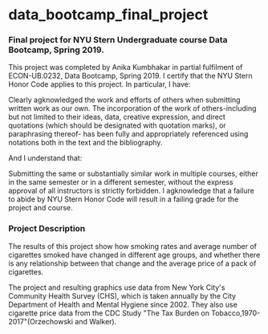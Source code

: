 # data_bootcamp_final_project
### Final project for NYU Stern Undergraduate course Data Bootcamp, Spring 2019. 

This project was completed by Anika Kumbhakar in partial fulfilment of ECON-UB.0232, Data Bootcamp, Spring 2019. I certify that the NYU Stern Honor Code applies to this project.
In particular, I have: 

Clearly agknowledged the work and efforts of others when submitting written work as our own. The incorporation of the work of others-including but not limited to their ideas, data, creative expression, and direct quotations (which should be designated with quotation marks), or paraphrasing thereof- has been fully and appropriately referenced using notations both in the text and the bibliography.

And I understand that: 

Submitting the same or substantially similar work in multiple courses, either in the same semester or in a different semester, without the express approval of all instructors is strictly forbidden. 
I agknowledge that a failure to abide by NYU Stern Honor Code will result in a failing grade for the project and course. 

### Project Description 
The results of this project show how smoking rates and average number of cigarettes smoked have changed in different age groups, and whether there is any relationship between that change and the average price of a pack of cigarettes. 

The project and resulting graphics use data from New York City's Community Health Survey (CHS), which is taken annually by the City Department of Health and Mental Hygiene since 2002. They also use cigarette price data from the CDC Study "The Tax Burden on Tobacco,1970-2017"(Orzechowski and Walker). 

